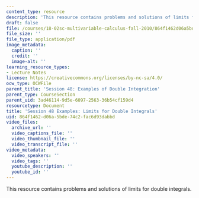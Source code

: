 ```yaml
---
content_type: resource
description: 'This resource contains problems and solutions of limits for double integrals. '
draft: false
file: /courses/18-02sc-multivariable-calculus-fall-2010/864f1462d06a5bde74c2fac6d93dabbd_MIT18_02SC_we_19_comb.pdf
file_size: ''
file_type: application/pdf
image_metadata:
  caption: ''
  credit: ''
  image-alt: ''
learning_resource_types:
- Lecture Notes
license: https://creativecommons.org/licenses/by-nc-sa/4.0/
ocw_type: OCWFile
parent_title: 'Session 48: Examples of Double Integration'
parent_type: CourseSection
parent_uid: 3ad46114-9d5e-6097-2563-36b54cf159d4
resourcetype: Document
title: 'Session 48 Examples: Limits for Double Integrals'
uid: 864f1462-d06a-5bde-74c2-fac6d93dabbd
video_files:
  archive_url: ''
  video_captions_file: ''
  video_thumbnail_file: ''
  video_transcript_file: ''
video_metadata:
  video_speakers: ''
  video_tags: ''
  youtube_description: ''
  youtube_id: ''
---
```

This resource contains problems and solutions of limits for double integrals.